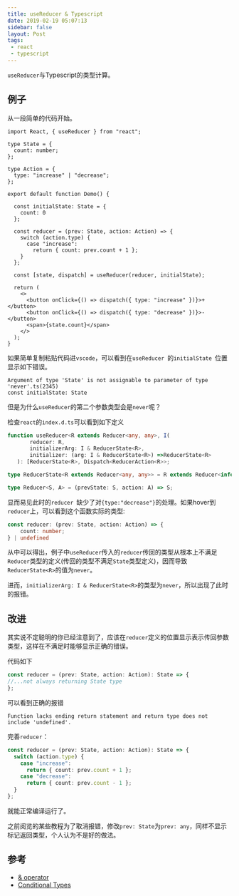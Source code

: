 ```yaml
---
title: useReducer & Typescript
date: 2019-02-19 05:07:13
sidebar: false
layout: Post
tags:
 - react
 - typescript
---
```


`useReducer`与Typescript的类型计算。

<!-- more -->

## 例子

从一段简单的代码开始。

```tsx
import React, { useReducer } from "react";

type State = {
  count: number;
};

type Action = {
  type: "increase" | "decrease";
};

export default function Demo() {

  const initialState: State = {
    count: 0
  };

  const reducer = (prev: State, action: Action) => {
    switch (action.type) {
      case "increase":
        return { count: prev.count + 1 };
    }
  };

  const [state, dispatch] = useReducer(reducer, initialState);

  return (
    <>
      <button onClick={() => dispatch({ type: "increase" })}>+</button>
      <button onClick={() => dispatch({ type: "decrease" })}>-</button>
      <span>{state.count}</span>
    </>
  );
}
```

如果简单复制粘贴代码进`vscode`，可以看到在`useReducer `的`initialState `位置显示如下错误。

```
Argument of type 'State' is not assignable to parameter of type 'never'.ts(2345)
const initialState: State
```

但是为什么`useReducer`的第二个参数类型会是`never`呢？

检查`react`的`index.d.ts`可以看到如下定义

```ts
function useReducer<R extends Reducer<any, any>, I(
       reducer: R,
       initializerArg: I & ReducerState<R>,
       initializer: (arg: I & ReducerState<R>) =>ReducerState<R>
   ): [ReducerState<R>, Dispatch<ReducerAction<R>>;

type ReducerState<R extends Reducer<any, any>> = R extends Reducer<infer S, any> ? S : never;

type Reducer<S, A> = (prevState: S, action: A) => S;
```

显而易见此时的`reducer `缺少了对`{type:"decrease"}`的处理。如果hover到`reducer`上，可以看到这个函数实际的类型:

```ts
const reducer: (prev: State, action: Action) => {
    count: number;
} | undefined
```

从中可以得出，例子中`useReducer`传入的`reducer`传回的类型从根本上不满足`Reducer`类型的定义(传回的类型不满足`State`类型定义)，因而导致`ReducerState<R>`的值为`never`。

进而，`initializerArg: I & ReducerState<R>`的类型为`never`，所以出现了此时的报错。


## 改进

其实说不定聪明的你已经注意到了，应该在`reducer`定义的位置显示表示传回参数类型，这样在不满足时能够显示正确的错误。

代码如下

```ts
const reducer = (prev: State, action: Action): State => {
//...not always returning State type
};
```

可以看到正确的报错

```
Function lacks ending return statement and return type does not include 'undefined'.
```

完善`reducer`：

```ts
const reducer = (prev: State, action: Action): State => {
  switch (action.type) {
    case "increase":
      return { count: prev.count + 1 };
    case "decrease":
      return { count: prev.count - 1 };
  }
};
```

就能正常编译运行了。


之前阅览的某些教程为了取消报错，修改`prev: State`为`prev: any`，同样不显示标记返回类型，个人认为不是好的做法。


## 参考

+ [& operator](https://www.typescriptlang.org/docs/handbook/advanced-types.html)
+ [Conditional Types](https://www.typescriptlang.org/docs/handbook/release-notes/typescript-2-8.html)